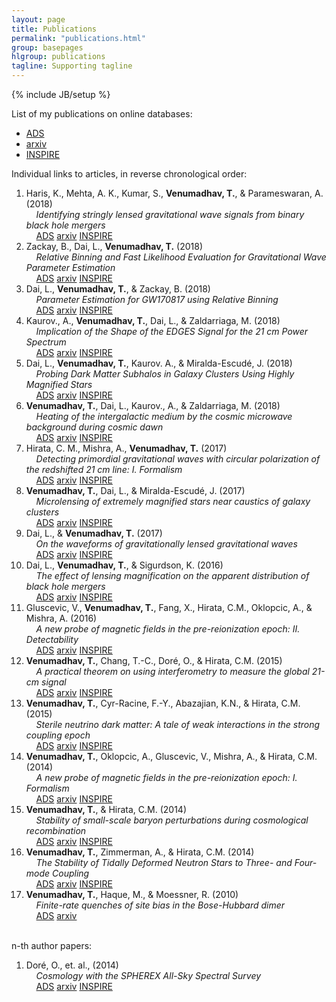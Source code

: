 ```yaml
---
layout: page
title: Publications
permalink: "publications.html"
group: basepages
hlgroup: publications 
tagline: Supporting tagline
---
```

{% include JB/setup %}

List of my publications on online databases:

* [ADS](http://adsabs.harvard.edu/cgi-bin/nph-abs_connect?return_req=no_params&author=Venumadhav,%20Tejaswi&db_key=PRE)
* [arxiv](http://arxiv.org/a/venumadhav_t_1)
* [INSPIRE](https://inspirehep.net/author/profile/Venumadhav%2C%20Tejaswi?recid=1321339&ln=en)

Individual links to articles, in reverse chronological order:

1. Haris, K., Mehta, A. K., Kumar, S., **Venumadhav, T.**, & Parameswaran, A. (2018) <br>
&nbsp;&nbsp;&nbsp;&nbsp;*Identifying stringly lensed gravitational wave signals from binary black hole mergers* <br>
&nbsp;&nbsp;&nbsp;&nbsp;[ADS](http://adsabs.harvard.edu/abs/arXiv:1807.07062) [arxiv](https://arxiv.org/abs/1807.07062) [INSPIRE](http://inspirehep.net/record/1683034)
2. Zackay, B., Dai, L., **Venumadhav, T.** (2018) <br>
&nbsp;&nbsp;&nbsp;&nbsp;*Relative Binning and Fast Likelihood Evaluation for Gravitational Wave Parameter Estimation* <br>
&nbsp;&nbsp;&nbsp;&nbsp;[ADS](http://adsabs.harvard.edu/abs/arXiv:1806.08792) [arxiv](https://arxiv.org/abs/1806.08792) [INSPIRE](http://inspirehep.net/record/1679399)
3. Dai, L., **Venumadhav, T.**, & Zackay, B. (2018) <br>
&nbsp;&nbsp;&nbsp;&nbsp;*Parameter Estimation for GW170817 using Relative Binning* <br>
&nbsp;&nbsp;&nbsp;&nbsp;[ADS](http://adsabs.harvard.edu/abs/arXiv:1806.08793) [arxiv](https://arxiv.org/abs/1806.08793) [INSPIRE](http://inspirehep.net/record/1679393)
4. Kaurov., A., **Venumadhav, T.**, Dai, L., & Zaldarriaga, M. (2018) <br>
&nbsp;&nbsp;&nbsp;&nbsp;*Implication of the Shape of the EDGES Signal for the 21 cm Power Spectrum* <br>
&nbsp;&nbsp;&nbsp;&nbsp;[ADS](http://adsabs.harvard.edu/abs/arXiv:1805.03254) [arxiv](https://arxiv.org/abs/1805.03254) [INSPIRE](https://inspirehep.net/record/1672407)
5. Dai, L., **Venumadhav, T.**, Kaurov. A., & Miralda-Escud&#233;, J. (2018) <br>
&nbsp;&nbsp;&nbsp;&nbsp;*Probing Dark Matter Subhalos in Galaxy Clusters Using Highly Magnified Stars* <br>
&nbsp;&nbsp;&nbsp;&nbsp;[ADS](http://adsabs.harvard.edu/abs/arXiv:1804.03149) [arxiv](http://arxiv.org/abs/1804.03149) [INSPIRE](https://inspirehep.net/record/1667093)
6. **Venumadhav, T.**, Dai, L., Kaurov., A., & Zaldarriaga, M. (2018) <br>
&nbsp;&nbsp;&nbsp;&nbsp;*Heating of the intergalactic medium by the cosmic microwave background during cosmic dawn* <br>
&nbsp;&nbsp;&nbsp;&nbsp;[ADS](http://adsabs.harvard.edu/abs/arXiv:1804.02406) [arxiv](https://arxiv.org/abs/1804.02406) [INSPIRE](https://inspirehep.net/record/1666883)
7. Hirata, C. M., Mishra, A., **Venumadhav, T.** (2017) <br>
&nbsp;&nbsp;&nbsp;&nbsp;*Detecting primordial gravitational waves with circular polarization of the redshifted 21 cm line: I. Formalism* <br>
&nbsp;&nbsp;&nbsp;&nbsp;[ADS](http://adsabs.harvard.edu/abs/arXiv:1707.03513) [arxiv](https://arxiv.org/abs/1707.03513) [INSPIRE](https://inspirehep.net/record/1609623)
8. **Venumadhav, T.**, Dai, L., & Miralda-Escud&#233;, J. (2017) <br>
&nbsp;&nbsp;&nbsp;&nbsp;*Microlensing of extremely magnified stars near caustics of galaxy clusters* <br>
&nbsp;&nbsp;&nbsp;&nbsp;[ADS](http://adsabs.harvard.edu/abs/arXiv:1707.00003) [arxiv](https://arxiv.org/abs/1707.00003) [INSPIRE](https://inspirehep.net/record/1608328)
9. Dai, L., & **Venumadhav, T.** (2017) <br>
&nbsp;&nbsp;&nbsp;&nbsp;*On the waveforms of gravitationally lensed gravitational waves* <br>
&nbsp;&nbsp;&nbsp;&nbsp;[ADS](http://adsabs.harvard.edu/abs/arXiv:1702.04724) [arxiv](https://arxiv.org/abs/1702.04724) [INSPIRE](https://inspirehep.net/record/1513760)
10. Dai, L., **Venumadhav, T.**, & Sigurdson, K. (2016) <br>
&nbsp;&nbsp;&nbsp;&nbsp;*The effect of lensing magnification on the apparent distribution of black hole mergers* <br>
&nbsp;&nbsp;&nbsp;&nbsp;[ADS](http://adsabs.harvard.edu/abs/2016arXiv160509398D) [arxiv](http://arxiv.org/abs/1605.09398) [INSPIRE](https://inspirehep.net/record/1466408)
11. Gluscevic, V., **Venumadhav, T.**, Fang, X., Hirata, C.M., Oklopcic, A., & Mishra, A. (2016) <br>
&nbsp;&nbsp;&nbsp;&nbsp;*A new probe of magnetic fields in the pre-reionization epoch: II. Detectability* <br>
&nbsp;&nbsp;&nbsp;&nbsp;[ADS](http://adsabs.harvard.edu/abs/2016arXiv160406327) [arxiv](http://arxiv.org/abs/1604.06327) [INSPIRE](https://inspirehep.net/record/1449968)
12. **Venumadhav, T.**, Chang, T.-C., Dor&#233;, O., & Hirata, C.M. (2015) <br>
&nbsp;&nbsp;&nbsp;&nbsp;*A practical theorem on using interferometry to measure the global 21-cm signal* <br>
&nbsp;&nbsp;&nbsp;&nbsp;[ADS](http://adsabs.harvard.edu/abs/2015arXiv151205248V) [arxiv](http://arxiv.org/abs/1512.05248) [INSPIRE](http://inspirehep.net/record/1409895)
13. **Venumadhav, T.**, Cyr-Racine, F.-Y., Abazajian, K.N., & Hirata, C.M. (2015) <br>
&nbsp;&nbsp;&nbsp;&nbsp;*Sterile neutrino dark matter: A tale of weak interactions in the strong coupling epoch* <br>
&nbsp;&nbsp;&nbsp;&nbsp;[ADS](http://adsabs.harvard.edu/abs/2015arXiv150706655V) [arxiv](http://arxiv.org/abs/1507.06655) [INSPIRE](http://inspirehep.net/record/1384749)
14. **Venumadhav, T.**, Oklopcic, A., Gluscevic, V., Mishra, A., & Hirata, C.M. (2014) <br> 
&nbsp;&nbsp;&nbsp;&nbsp;*A new probe of magnetic fields in the pre-reionization epoch: I. Formalism* <br>
&nbsp;&nbsp;&nbsp;&nbsp;[ADS](http://adsabs.harvard.edu/abs/2014arXiv1410.2250V) [arxiv](http://arxiv.org/abs/1410.2250) [INSPIRE](http://inspirehep.net/record/1321339)
15. **Venumadhav, T.**, & Hirata, C.M. (2014) <br> 
&nbsp;&nbsp;&nbsp;&nbsp;*Stability of small-scale baryon perturbations during cosmological recombination* <br> 
&nbsp;&nbsp;&nbsp;&nbsp;[ADS](http://adsabs.harvard.edu/abs/2014arXiv1409.1240V) [arxiv](http://arxiv.org/abs/1409.1240) [INSPIRE](http://inspirehep.net/record/1315080)
16. **Venumadhav, T.**, Zimmerman, A., & Hirata, C.M. (2014) <br>
&nbsp;&nbsp;&nbsp;&nbsp;*The Stability of Tidally Deformed Neutron Stars to Three- and Four-mode Coupling* <br>
&nbsp;&nbsp;&nbsp;&nbsp;[ADS](http://adsabs.harvard.edu/abs/2014ApJ...781...23V) [arxiv](http://arxiv.org/abs/1307.2890) [INSPIRE](http://inspirehep.net/record/1242111)
17. **Venumadhav, T.**, Haque, M., & Moessner, R. (2010) <br>
&nbsp;&nbsp;&nbsp;&nbsp;*Finite-rate quenches of site bias in the Bose-Hubbard dimer* <br>
&nbsp;&nbsp;&nbsp;&nbsp;[ADS](http://adsabs.harvard.edu/abs/2010PhRvB..81e4305V) [arxiv](http://arxiv.org/abs/0909.0255)

<br>
n-th author papers:

1. Dor&#233;, O., et. al., (2014) <br>
&nbsp;&nbsp;&nbsp;&nbsp;*Cosmology with the SPHEREX All-Sky Spectral Survey* <br>
&nbsp;&nbsp;&nbsp;&nbsp;[ADS](http://adsabs.harvard.edu/abs/2014arXiv1412.4872D) [arxiv](https://arxiv.org/abs/1412.4872) [INSPIRE](https://inspirehep.net/record/1334478)


